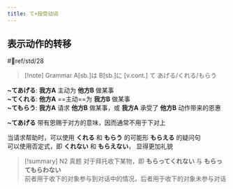 ```yaml
---
title: て+授受动词
---
```

## 表示动作的转移

 #📖ref/std/28

> [!note] Grammar
> A[sb.]は B[sb.]に [v.cont.] て あげる/くれる/もらう

**~てあげる**: **我方A** 主动为 **他方B** 做某事  
**~てくれる**: **他方A** ==主动==为 **我方B** 做某事  
**~てもらう**: **我方A** 请求 **他方B** 做某事，或 **我方A** 承受了 **他方B** 动作带来的恩惠  

**~てあげる** 带有恩赐于对方的意味，因而通常不用于下对上  

当请求帮助时，可以使用 **くれる** 和 **もらう** 的可能形 **もらえる** 的疑问句  
可以使用否定式，即 **くれない** 和 **もらえない**， 显得更加礼貌  

> [!summary] N2 真题
> 对于拜托收下某物，即 **もらってくれない** 与 **もらってもらわない**  
> 前者用于收下的对象参与到对话中的情况，后者用于收下的对象未参与对话  
